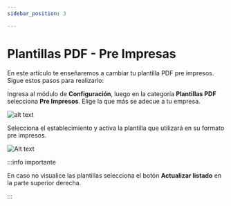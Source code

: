 ```yaml
---
sidebar_position: 3

---
```

# Plantillas PDF - Pre Impresas

En este artículo te enseñaremos a cambiar tu plantilla PDF pre impresos. Sigue estos pasos para realizarlo:

Ingresa al módulo de **Configuración**, luego en la categoría **Plantillas PDF** selecciona **Pre Impresos**. Elige la que más se adecue a tu empresa.

![alt text](img/pdfimpresa.jpg)

Selecciona el establecimiento y activa la plantilla que utilizará en su formato pre impresos.

![Alt text](img/pdf6.jpg)

:::info importante

En caso no visualice las plantillas selecciona el botón **Actualizar listado** en la parte superior derecha.

:::
